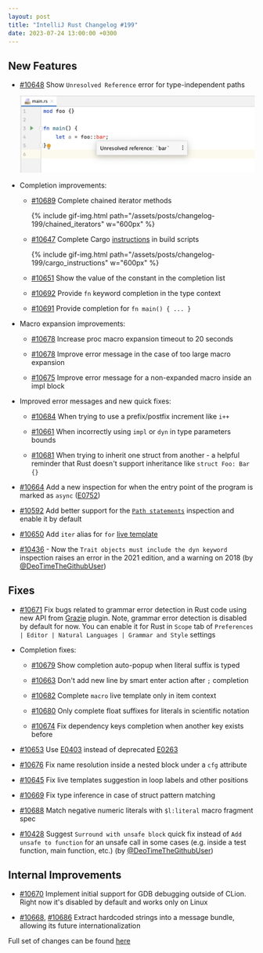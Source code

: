 ```yaml
---
layout: post
title: "IntelliJ Rust Changelog #199"
date: 2023-07-24 13:00:00 +0300
---
```



## New Features

* [#10648] Show `Unresolved Reference` error for type-independent paths

  <img src="/assets/posts/changelog-199/unresolved_reference.png" width="700px"/>

* Completion improvements:

  * [#10689] Complete chained iterator methods

    {% include gif-img.html path="/assets/posts/changelog-199/chained_iterators" w="600px" %}

  * [#10647] Complete Cargo [instructions](https://doc.rust-lang.org/cargo/reference/build-scripts.html#outputs-of-the-build-script) in build scripts

    {% include gif-img.html path="/assets/posts/changelog-199/cargo_instructions" w="600px" %}

  * [#10651] Show the value of the constant in the completion list

  * [#10692] Provide `fn` keyword completion in the type context

  * [#10691] Provide completion for `fn main() { ... }`

* Macro expansion improvements:

  * [#10678] Increase proc macro expansion timeout to 20 seconds

  * [#10678] Improve error message in the case of too large macro expansion

  * [#10675] Improve error message for a non-expanded macro inside an impl block

* Improved error messages and new quick fixes:

  * [#10684] When trying to use a prefix/postfix increment like `i++`

  * [#10661] When incorrectly using `impl` or `dyn` in type parameters bounds

  * [#10681] When trying to inherit one struct from another - a helpful reminder that Rust doesn't support inheritance like `struct Foo: Bar {}`

* [#10664] Add a new inspection for when the entry point of the program is marked as `async` ([E0752](https://doc.rust-lang.org/error_codes/E0752.html))

* [#10592] Add better support for the [`Path statements`](https://doc.rust-lang.org/rustc/lints/listing/warn-by-default.html#path-statements) inspection and enable it by default

* [#10650] Add `iter` alias for `for` [live template](https://plugins.jetbrains.com/plugin/8182-rust/docs/rust-code-generation.html#live-templates)

* [#10436] - Now the `Trait objects must include the dyn keyword` inspection raises an error in the 2021 edition, and a warning on 2018 (by [@DeoTimeTheGithubUser])

## Fixes

* [#10671] Fix bugs related to grammar error detection in Rust code using new API from [Grazie](https://plugins.jetbrains.com/plugin/12175-grazie-lite) plugin. Note, grammar error detection is disabled by default for now. You can enable it for Rust in `Scope` tab of `Preferences | Editor | Natural Languages | Grammar and Style` settings

* Completion fixes:

  * [#10679] Show completion auto-popup when literal suffix is typed

  * [#10663] Don't add new line by smart enter action after `;` completion

  * [#10682] Complete `macro` live template only in item context

  * [#10680] Only complete float suffixes for literals in scientific notation

  * [#10674] Fix dependency keys completion when another key exists before

* [#10653] Use [E0403](https://doc.rust-lang.org/error_codes/E0403.html) instead of deprecated [E0263](https://doc.rust-lang.org/error_codes/E0263.html)

* [#10676] Fix name resolution inside a nested block under a `cfg` attribute

* [#10645] Fix live templates suggestion in loop labels and other positions

* [#10669] Fix type inference in case of struct pattern matching

* [#10688] Match negative numeric literals with `$l:literal` macro fragment spec

* [#10428] Suggest `Surround with unsafe block` quick fix instead of `Add unsafe to function` for an unsafe call in some cases (e.g. inside a test function, main function, etc.) (by [@DeoTimeTheGithubUser])

## Internal Improvements

* [#10670] Implement initial support for GDB debugging outside of CLion. Right now it's disabled by default and works only on Linux

* [#10668], [#10686] Extract hardcoded strings into a message bundle, allowing its future internationalization

Full set of changes can be found [here](https://github.com/intellij-rust/intellij-rust/milestone/108?closed=1)

[@DeoTimeTheGithubUser]: https://github.com/DeoTimeTheGithubUser

[#10428]: https://github.com/intellij-rust/intellij-rust/pull/10428
[#10436]: https://github.com/intellij-rust/intellij-rust/pull/10436
[#10592]: https://github.com/intellij-rust/intellij-rust/pull/10592
[#10645]: https://github.com/intellij-rust/intellij-rust/pull/10645
[#10647]: https://github.com/intellij-rust/intellij-rust/pull/10647
[#10648]: https://github.com/intellij-rust/intellij-rust/pull/10648
[#10650]: https://github.com/intellij-rust/intellij-rust/pull/10650
[#10651]: https://github.com/intellij-rust/intellij-rust/pull/10651
[#10653]: https://github.com/intellij-rust/intellij-rust/pull/10653
[#10661]: https://github.com/intellij-rust/intellij-rust/pull/10661
[#10663]: https://github.com/intellij-rust/intellij-rust/pull/10663
[#10664]: https://github.com/intellij-rust/intellij-rust/pull/10664
[#10668]: https://github.com/intellij-rust/intellij-rust/pull/10668
[#10669]: https://github.com/intellij-rust/intellij-rust/pull/10669
[#10670]: https://github.com/intellij-rust/intellij-rust/pull/10670
[#10671]: https://github.com/intellij-rust/intellij-rust/pull/10671
[#10674]: https://github.com/intellij-rust/intellij-rust/pull/10674
[#10675]: https://github.com/intellij-rust/intellij-rust/pull/10675
[#10676]: https://github.com/intellij-rust/intellij-rust/pull/10676
[#10678]: https://github.com/intellij-rust/intellij-rust/pull/10678
[#10679]: https://github.com/intellij-rust/intellij-rust/pull/10679
[#10680]: https://github.com/intellij-rust/intellij-rust/pull/10680
[#10681]: https://github.com/intellij-rust/intellij-rust/pull/10681
[#10682]: https://github.com/intellij-rust/intellij-rust/pull/10682
[#10684]: https://github.com/intellij-rust/intellij-rust/pull/10684
[#10686]: https://github.com/intellij-rust/intellij-rust/pull/10686
[#10688]: https://github.com/intellij-rust/intellij-rust/pull/10688
[#10689]: https://github.com/intellij-rust/intellij-rust/pull/10689
[#10691]: https://github.com/intellij-rust/intellij-rust/pull/10691
[#10692]: https://github.com/intellij-rust/intellij-rust/pull/10692
